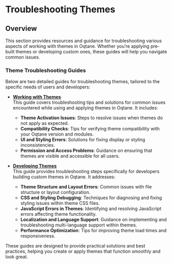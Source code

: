 # Troubleshooting Themes

## Overview

This section provides resources and guidance for troubleshooting various aspects of working with themes in Oqtane. Whether you’re applying pre-built themes or developing custom ones, these guides will help you navigate common issues.

### Theme Troubleshooting Guides

Below are two detailed guides for troubleshooting themes, tailored to the specific needs of users and developers:

- **[Working with Themes](../../guides/troubleshooting/troubleshooting-themes.md)**  
  This guide covers troubleshooting tips and solutions for common issues encountered while using and applying themes in Oqtane. It includes:
  - **Theme Activation Issues**: Steps to resolve issues when themes do not apply as expected.
  - **Compatibility Checks**: Tips for verifying theme compatibility with your Oqtane version and modules.
  - **UI and Styling Errors**: Solutions for fixing display or styling inconsistencies.
  - **Permission and Access Problems**: Guidance on ensuring that themes are visible and accessible for all users.

- **[Developing Themes](../../guides/troubleshooting/troubleshooting-themes-development.md)**  
  This guide provides troubleshooting steps specifically for developers building custom themes in Oqtane. It addresses:
  - **Theme Structure and Layout Errors**: Common issues with file structure or layout configuration.
  - **CSS and Styling Debugging**: Techniques for diagnosing and fixing styling issues within theme CSS files.
  - **JavaScript Errors in Themes**: Identifying and resolving JavaScript errors affecting theme functionality.
  - **Localization and Language Support**: Guidance on implementing and troubleshooting multi-language support within themes.
  - **Performance Optimization**: Tips for improving theme load times and responsiveness.

These guides are designed to provide practical solutions and best practices, helping you create or apply themes that function smoothly and look great.

